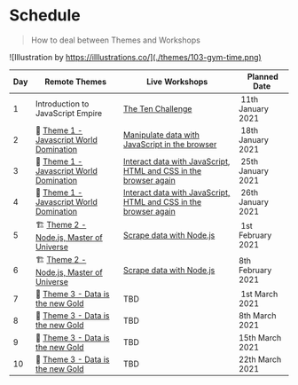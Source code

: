 # Schedule

> How to deal between Themes and Workshops

![Illustration by https://illlustrations.co/](./themes/103-gym-time.png)

| Day | Remote Themes | Live Workshops | Planned Date
| --- | --- | --- | ---
| 1 | Introduction to JavaScript Empire | [The Ten Challenge](https://github.com/92bondstreet/ten) | 11th January 2021
| 2 | 🏁 [Theme 1 - Javascript World Domination](./themes/1.md) |  [Manipulate data with JavaScript in the browser](https://github.com/92bondstreet/clear-fashion/blob/master/workshops/1-manipulate-javascript.md) | 18th January 2021
| 3 | 🏁 [Theme 1 - Javascript World Domination](./themes/1.md) | [Interact data with JavaScript, HTML and CSS in the browser again](https://github.com/92bondstreet/clear-fashion/blob/master/workshops/2-interact-js-css.md) | 25th January 2021
| 4 | 🏁 [Theme 1 - Javascript World Domination](./themes/1.md) | [Interact data with JavaScript, HTML and CSS in the browser again](https://github.com/92bondstreet/clear-fashion/blob/master/workshops/2-interact-js-css.md) | 26th January 2021
| 5 | 🏗 [Theme 2 - Node.js, Master of Universe](./themes/2.md) | [Scrape data with Node.js](https://github.com/92bondstreet/clear-fashion/blob/master/workshops/3-scrape-node.md) | 1st February 2021
| 6 | 🏗 [Theme 2 - Node.js, Master of Universe](./themes/2.md) | [Scrape data with Node.js](https://github.com/92bondstreet/clear-fashion/blob/master/workshops/3-scrape-node.md) | 8th February 2021
| 7 | 📡 [Theme 3 - Data is the new Gold](./themes/3.md) | TBD | 1st March 2021
| 8 | 📡 [Theme 3 - Data is the new Gold](./themes/3.md) | TBD | 8th March 2021
| 9 | 📡 [Theme 3 - Data is the new Gold](./themes/3.md) | TBD | 15th March 2021
| 10 | 📡 [Theme 3 - Data is the new Gold](./themes/3.md) | TBD | 22th March 2021
